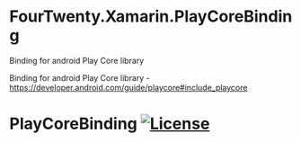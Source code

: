 # FourTwenty.Xamarin.PlayCoreBinding
Binding for android Play Core library

Binding for android Play Core library - https://developer.android.com/guide/playcore#include_playcore

# PlayCoreBinding <a href="https://github.com/4TwentySolutions"><img alt="License" src="https://img.shields.io/static/v1?label=GitHub&message=4TwentySolutions&color=533daf"/></a>

